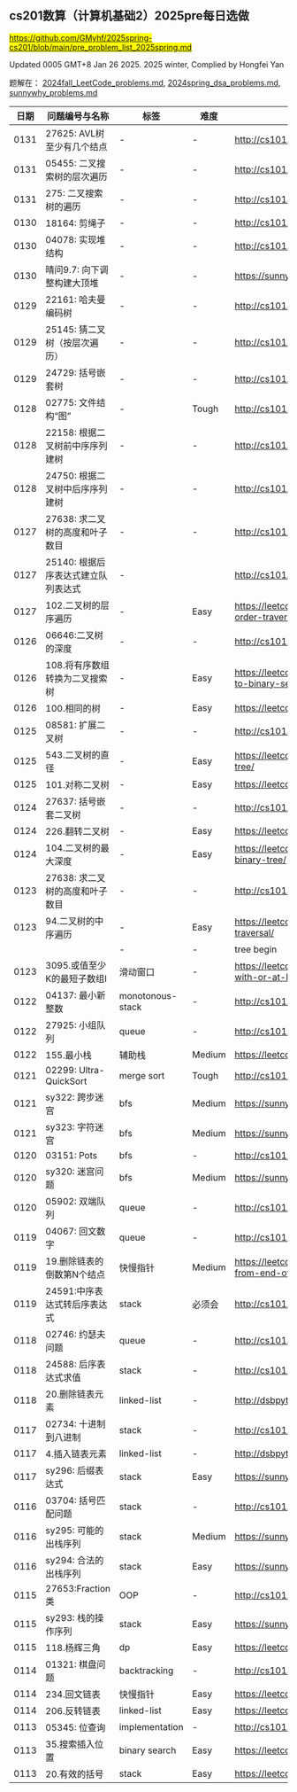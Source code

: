 ## cs201数算（计算机基础2）2025pre每日选做
<mark>https://github.com/GMyhf/2025spring-cs201/blob/main/pre_problem_list_2025spring.md</mark>

Updated 0005 GMT+8 Jan 26 2025.
2025 winter, Complied by Hongfei Yan

题解在：
[2024fall_LeetCode_problems.md](https://github.com/GMyhf/2024fall-cs101/blob/main/2024fall_LeetCode_problems.md),
[2024spring_dsa_problems.md](https://github.com/GMyhf/2024spring-cs201/blob/main/2024spring_dsa_problems.md),
[sunnywhy_problems.md](https://github.com/GMyhf/2024spring-cs201/blob/main/sunnywhy_problems.md)

| 日期 | 问题编号与名称  | 标签          | 难度 | 链接                                                 |
| ---- | --------------- | ------------- | ---- | ---------------------------------------------------- |
| 0131 | 27625: AVL树至少有几个结点 | -  | - | http://cs101.openjudge.cn/practice/27625/   |
| 0131 | 05455: 二叉搜索树的层次遍历 | -  | - | http://cs101.openjudge.cn/practice/05455/      |
| 0131 | 275: 二叉搜索树的遍历 | -  | - | http://cs101.openjudge.cn/practice/22275/      |
| 0130 | 18164: 剪绳子 | -  | - | http://cs101.openjudge.cn/practice/18164/     |
| 0130 | 04078: 实现堆结构 | -  | - | http://cs101.openjudge.cn/practice/04078/      |
| 0130 | 晴问9.7: 向下调整构建大顶堆 | -  | - | https://sunnywhy.com/sfbj/9/7      |
| 0129 | 22161: 哈夫曼编码树 | -  | - | http://cs101.openjudge.cn/practice/22161/      |
| 0129 | 25145: 猜二叉树（按层次遍历） | -  | - | http://cs101.openjudge.cn/practice/25145/      |
| 0129 | 24729: 括号嵌套树   | -  | - | http://cs101.openjudge.cn/practice/24729/       |
| 0128 | 02775: 文件结构“图”  | -  | Tough | http://cs101.openjudge.cn/practice/02775/      |
| 0128 | 22158: 根据二叉树前中序序列建树  | - | - | http://cs101.openjudge.cn/practice/22158/   |
| 0128 | 24750: 根据二叉树中后序序列建树  | - | - | http://cs101.openjudge.cn/practice/24750/   |
| 0127 | 27638: 求二叉树的高度和叶子数目   | -  | - | http://cs101.openjudge.cn/practice/27638/     |
| 0127 | 25140: 根据后序表达式建立队列表达式  | - |  | http://cs101.openjudge.cn/practice/25140/   |
| 0127 | 102.二叉树的层序遍历  | - | Easy | https://leetcode.cn/problems/binary-tree-level-order-traversal/   |
| 0126 | 06646:二叉树的深度   | -  | - | http://cs101.openjudge.cn/25dsapre/06646/     |
| 0126 | 108.将有序数组转换为二叉搜索树  | - | Easy | https://leetcode.cn/problems/convert-sorted-array-to-binary-search-tree/   |
| 0126 | 100.相同的树  | - | Easy | https://leetcode.cn/problems/same-tree/  |
| 0125 | 08581: 扩展二叉树   | -  | - | http://cs101.openjudge.cn/25dsapre/08581/       |
| 0125 | 543.二叉树的直径  | - | Easy | https://leetcode.cn/problems/diameter-of-binary-tree/    |
| 0125 | 101.对称二叉树  | - | Easy | https://leetcode.cn/problems/symmetric-tree/    |
| 0124 | 27637: 括号嵌套二叉树 | -  | - | http://cs101.openjudge.cn/25dsapre/27637/      |
| 0124 | 226.翻转二叉树  | - | Easy | https://leetcode.cn/problems/invert-binary-tree/    |
| 0124 | 104.二叉树的最大深度  | - | Easy | https://leetcode.cn/problems/maximum-depth-of-binary-tree/    |
| 0123 | 27638: 求二叉树的高度和叶子数目   | - | - | http://cs101.openjudge.cn/25dsapre/27638/       |
| 0123 | 94.二叉树的中序遍历   | - | Easy | https://leetcode.cn/problems/binary-tree-inorder-traversal/       |
|      |                 | -             | - | tree begin       |
| 0123 | 3095.或值至少K的最短子数组I   | 滑动窗口 | - | https://leetcode.cn/problems/shortest-subarray-with-or-at-least-k-i/       |
| 0122 | 04137: 最小新整数   | monotonous-stack  | - | http://cs101.openjudge.cn/25dsapre/04137/       |
| 0122 | 27925: 小组队列   | queue  | - | http://cs101.openjudge.cn/practice/27925/       |
| 0122 | 155.最小栈   | 辅助栈 | Medium | https://leetcode.cn/problems/min-stack/       |
| 0121 | 02299: Ultra-QuickSort   | merge sort  | Tough | http://cs101.openjudge.cn/25dsapre/02299/       |
| 0121 | sy322: 跨步迷宫 | bfs    | Medium | https://sunnywhy.com/sfbj/8/2/322    |
| 0121 | sy323: 字符迷宫 | bfs    | Medium | https://sunnywhy.com/sfbj/8/2/323    |
| 0120 | 03151: Pots   | bfs  | - | http://cs101.openjudge.cn/25dsapre/03151/       |
| 0120 | sy320: 迷宫问题 | bfs    | Medium | https://sunnywhy.com/sfbj/8/2/320    |
| 0120 | 05902: 双端队列   | queue  | - | http://cs101.openjudge.cn/practice/05902/       |
| 0119 | 04067: 回文数字   | queue  | - | http://cs101.openjudge.cn/25dsapre/04067/       |
| 0119 | 19.删除链表的倒数第N个结点   | 快慢指针 | Medium | https://leetcode.cn/problems/remove-nth-node-from-end-of-list/       |
| 0119 | 24591:中序表达式转后序表达式   | stack  | 必须会 | http://cs101.openjudge.cn/practice/24591/       |
| 0118 | 02746: 约瑟夫问题   | queue  | - | http://cs101.openjudge.cn/25dsapre/02746/       |
| 0118 | 24588: 后序表达式求值   | stack  | - | http://cs101.openjudge.cn/practice/24588/       |
| 0118 | 20.删除链表元素   | linked-list  | - | http://dsbpython.openjudge.cn/dspythonbook/P0020/       |
| 0117 | 02734: 十进制到八进制   | stack  | - | http://cs101.openjudge.cn/25dsapre/02734/       |
| 0117 | 4.插入链表元素   | linked-list  | - | http://dsbpython.openjudge.cn/2024allhw/004/       |
| 0117 | sy296: 后缀表达式 | stack    | Easy | https://sunnywhy.com/sfbj/7/1/296       |
| 0116 | 03704: 括号匹配问题   | stack  | - | http://cs101.openjudge.cn/25dsapre/03704       |
| 0116 | sy295: 可能的出栈序列 | stack    | Medium | https://sunnywhy.com/sfbj/7/1/295       |
| 0116 | sy294: 合法的出栈序列 | stack    | Easy | https://sunnywhy.com/sfbj/7/1/294       |
| 0115 | 27653:Fraction类  | OOP        | - | http://cs101.openjudge.cn/25dsapre/27653       |
| 0115 | sy293: 栈的操作序列 | stack    | Easy | https://sunnywhy.com/sfbj/7/1/293       |
| 0115 | 118.杨辉三角    | dp            | Easy | https://leetcode.cn/problems/pascals-triangle/       |
| 0114 | 01321: 棋盘问题 | backtracking  | - | http://cs101.openjudge.cn/25dsapre/01321/       |
| 0114 | 234.回文链表   | 快慢指针 | Easy | https://leetcode.cn/problems/palindrome-linked-list/       |
| 0114 | 206.反转链表   | linked-list            | Easy | https://leetcode.cn/problems/reverse-linked-list/       |
| 0113 | 05345: 位查询 | implementation | - | http://cs101.openjudge.cn/25dsapre/05345/ |
| 0113 | 35.搜索插入位置 | binary search | Easy | https://leetcode.cn/problems/search-insert-position/ |
| 0113 | 20.有效的括号   | stack         | Easy | https://leetcode.cn/problems/valid-parentheses/      |

